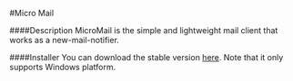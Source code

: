 #Micro Mail

####Description
MicroMail is the simple and lightweight mail client that works as a new-mail-notifier.

####Installer
You can download the stable version [here](https://github.com/blinker1985/MicroMail/tree/master/Setup). Note that it only supports Windows platform.

